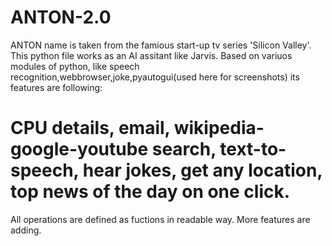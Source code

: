 # ANTON-2.0
 ANTON name is taken from the famious start-up tv series 'Silicon Valley'.
 This python file works as an AI assitant like Jarvis.
 Based on variuos modules of python, like speech recognition,webbrowser,joke,pyautogui(used here for screenshots) its features are following:
 # CPU details, email, wikipedia-google-youtube search, text-to-speech, hear jokes, get any location, top news of the day on one click.
 All operations are defined as fuctions in readable way. More features are adding.
